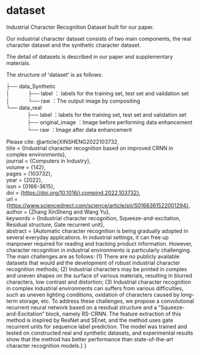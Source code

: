 # dataset

Industrial Character Recognition Dataset built for our paper.

Our industrial character dataset consists of two main components, the real character dataset and the synthetic character dataset.

The detail of datasets is described in our paper and supplementary materials.

The structure of 'dataset' is as follows:

├── data_Synthetic  
│ 　　　  ├── label  ： labels for the training set, test set and validation set  
│ 　　　  └── raw  ：The output image by compositing  
└── data_real  
　　　　├── label  ：labels for the training set, test set and validation set  
　　　　├── original_image  ：Image before performing data enhancement  
　　　　└── raw  ：Image after data enhancement  

Please cite:
@article{XINSHENG2022103732,  
title = {Industrial character recognition based on improved CRNN in complex environments},  
journal = {Computers in Industry},  
volume = {142},   
pages = {103732},   
year = {2022},  
issn = {0166-3615},   
doi = {https://doi.org/10.1016/j.compind.2022.103732},  
url = {https://www.sciencedirect.com/science/article/pii/S0166361522001294},  
author = {Zhang XinSheng and Wang Yu},  
keywords = {Industrial character recognition, Squeeze-and-excitation, Residual structure, Gate recurrent unit},   
abstract = {Automatic character recognition is being gradually adopted in several everyday applications. In industrial settings, it can free up manpower required for reading and tracking product information. However, character recognition in industrial environments is particularly challenging. The main challenges are as follows: (1) There are no publicly available datasets that would aid the development of robust industrial character recognition methods; (2) Industrial characters may be printed in complex and uneven shapes on the surface of various materials, resulting in blurred characters, low contrast and distortion; (3) Industrial character recognition in complex industrial environments can suffers from various difficulties, such as uneven lighting conditions, oxidation of characters caused by long-term storage, etc. To address these challenges, we propose a convolutional recurrent neural network based on a residual structure and a “Squeeze-and-Excitation” block, namely RS-CRNN. The feature extraction of this method is inspired by ResNet and SEnet, and the method uses gate recurrent units for sequence label prediction. The model was trained and tested on constructed real and synthetic datasets, and experimental results show that the method has better performance than state-of-the-art character recognition models.}
}
